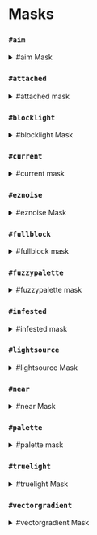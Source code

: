 # Masks

### `#aim`

<details>

<summary>#aim Mask</summary>

**`#aim` or `#aim[True|False]`**

Takes the block the player is aiming at as the mask.

Optionally takes a True/False setting to make your aim sensitive to hitboxes.

- False will treat all blocks as full blocks. E.g. you cannot `#aim` at the block behind a button.
- True will respect the hitboxes of blocks you are looking at. E.g. you can `#aim` at the block behind a slab.

<img src="../.gitbook/assets/aimMask.gif" alt="" data-size="original">

</details>

### `#attached`

<details>

<summary>#attached mask</summary>

**`#attached[<vector,vector,vector ...>]`**

Masks to blocks which are attached to at least 1 adjacent non-air block.

Optionally takes a list of direction vectors to check instead of every side.\
e.g `#attached[up,down,left,north]`

\
In either case, attached means that the block is "touching" the adjacent block. So a bottom slab would not pass `#attached[up]` whereas a lantern with the state `[hanging=true]` would.

</details>

### `#blocklight`

<details>

<summary>#blocklight Mask</summary>

**`#blocklight[lightLevel]` or `#blocklight[minLevel][maxLevel]`**

Masks to blocks of a given block light (Illumination provided by light sources other than skylight). Optionally takes a minimum and maximum light level, matching any level within that range.

</details>

### `#current`

<details>

<summary>#current mask</summary>

Shorthand: **`#c`**

A mask which represents your current global mask (gmask).

e.g running `//gmask !#current` will invert your current gmask

</details>

### `#eznoise`

<details>

<summary>#eznoise Mask</summary>

**`#eznoisemask[noisePreset][<scale>][<threshold>][<seed>]`**\
**Alias: `#eznm`**

Uses a noise preset values `0.0-1.0` to match blocks above a given noise threshold.

</details>

### `#fullblock`

<details>

<summary>#fullblock mask</summary>

Masks to blocks which fill an entire cube space.

e.g 1-7 layers of snow will not pass, but 8 layers of snow, a block like stone, or a transparent block like glass will pass.

</details>

### `#fuzzypalette`

<details>

<summary>#fuzzypalette mask</summary>

**`#fuzzypalette[palette]`**

Shorthand: **`#fpalette`**

Masks to blocks which match any block in the palette, regardless of block data.\
Equivalent to **`#palette[palette][False]`**

</details>

### `#infested`

<details>

<summary>#infested mask</summary>

Masks to blocks which are infested with silverfish.

</details>

### `#lightsource`

<details>

<summary>#lightsource Mask</summary>

**`#lightsource` or `#lightsource[lightLevel]` or `#lightsource[minLevel][maxLevel]`**

Masks to blocks which emit light. Optionally takes a specific light level to match, or minimum and maximum light level, matching any level within that range.

</details>

### `#near`

<details>

<summary>#near Mask</summary>

**`#near[mask][distance]`**\
**`#near[mask][minDistance][maxDistance]`**\
\
Masks to all blocks within a given spherical (Euclidean) distance of a mask.\
Doesn't modify blocks which match the inner `mask`.\
Can also be set to exclude blocks closer than the minimum distance.\\

![](../.gitbook/assets/mask_near_mask.gif) **`[mask]`**

<img src="../.gitbook/assets/mask_near_max.gif" alt="" data-size="original"> **`[distance]`**

<img src="../.gitbook/assets/mask_near_min_max.gif" alt="" data-size="original"> **`[minDistance][maxDistance]`**

</details>

### `#palette`

<details>

<summary>#palette mask</summary>

**`#palette[palette][<strict>]`**

Masks to blocks which match any block in the palette.

Optional `<strict>` value of True or False to determine if block data must also match.\
e.g `oak_stairs[facing=east]` will only match with `oak_stairs[facing=west]` if strict is set to **False**.

</details>

### `#truelight`

<details>

<summary>#truelight Mask</summary>

**`#truelight[lightLevel]` or `#truelight[minLevel][maxLevel]`**

Masks to blocks of a given total light level (Illimunation provided by any light sources including skylight). Optionally takes a minimum and maximum light level, matching any level within that range.

</details>

### `#vectorgradient`

<details>

<summary>#vectorgradient Mask</summary>

**`#vectorgradientmask[vector][distance][<noisePreset>][<noiseScale>][noiseSeed]`**

Shorthand: `#vgradientm`

Masks blocks along a vector with a given distance length. With closer blocks more likely to pass the mask check.\
Compatible with noise presets.

</details>
